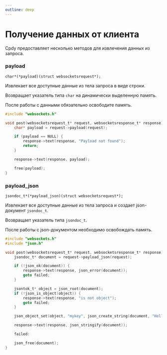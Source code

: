 ```yaml
---
outline: deep
---
```


# Получение данных от клиента

Cpdy предоставляет несколько методов для извлечения данных из запроса.

### payload

`char*(*payload)(struct websocketsrequest*);`

Извлекает все доступные данные из тела запроса в виде строки.

Возвращает указатель типа `char` на динамически выделенную память.

После работы с данными обязательно освободите память.

```C
#include "websockets.h"

void post(websocketsrequest_t* request, websocketsresponse_t* response) {
    char* payload = request->payload(request);

    if (payload == NULL) {
        response->text(response, "Payload not found");
        return;
    }

    response->text(response, payload);

    free(payload);
}
```

### payload_json

`jsondoc_t*(*payload_json)(struct websocketsrequest*);`

Извлекает все доступные данные из тела запроса и создает json-документ `jsondoc_t`.

Возвращает указатель типа `jsondoc_t`.

После работы с json-документом необходимо освобождать память.

```C
#include "websockets.h"
#include "json.h"

void post(websocketsrequest_t* request, websocketsresponse_t* response) {
    jsondoc_t* document = request->payload_json(request);

    if (!json_ok(document)) {
        response->text(response, json_error(document));
        goto failed;
    }

    jsontok_t* object = json_root(document);
    if (!json_is_object(object)) {
        response->text(response, "is not object");
        goto failed;
    }

    json_object_set(object, "mykey", json_create_string(document, "Hello"));

    response->text(response, json_stringify(document));

    failed:

    json_free(document);
}
```
